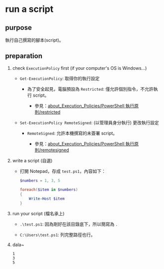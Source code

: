 # run a script


## purpose

執行自己撰寫的腳本(script)。


## preparation

1. check `ExecutionPolicy` first (if your computer's OS is Windows...)

    * `Get-ExecutionPolicy`: 取得你的執行設定

        * 為了安全起見，電腦預設為 `Restricted`: 僅允許個別指令，不允許執行 script。

            * 參見：[about_Execution_Policies/PowerShell 執行原則/restricted](https://learn.microsoft.com/zh-tw/powershell/module/microsoft.powershell.core/about/about_execution_policies?view=powershell-7.2#restricted)

    * `Set-ExecutionPolicy RemoteSigned`: (以管理員身分執行) 更改執行設定

        * `RemoteSigned`: 允許本機撰寫的未簽署 script。

            * 參見：[about_Execution_Policies/PowerShell 執行原則/remotesigned](https://learn.microsoft.com/zh-tw/powershell/module/microsoft.powershell.core/about/about_execution_policies?view=powershell-7.2#remotesigned)

2. write a script (自選)

    * 打開 Notepad，存成 `test.ps1`，內容如下：

        ```powershell
        $numbers = 1, 3, 5

        foreach($item in $numbers)
        {
	        Write-Host $item
        }
        ```

3. run your script (檔名承上)

    * `.\test.ps1`: 因為剛好在該目錄底下，所以簡寫為 `.`

    * `C:\Users\test.ps1`: 列完整路徑也行。

4. dala~

    ```
    1
    3
    5
    ```